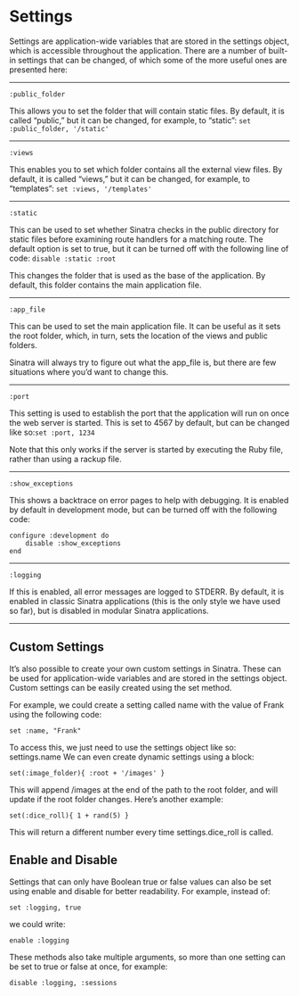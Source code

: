 # Settings

Settings are application-wide variables that are stored in the settings object, which is accessible throughout the application. There are a number of built-in settings that can be changed, of which some of the more useful ones are presented here:

------
```
:public_folder 
```
This allows you to set the folder that will contain static files. By default, it is called “public,” but it can be changed, for example, to “static”:
```set :public_folder, '/static'```

-----
```
:views
```
This enables you to set which folder contains all the external view files. By default, it is called “views,” but it can be changed, for example, to “templates”:
```set :views, '/templates' ```

-----
```
:static
```
This can be used to set whether Sinatra checks in the public directory for static files before examining route handlers for a matching route. The default option is set to true, but it can be turned off with the following line of code:
```disable :static :root```

This changes the folder that is used as the base of the application. By default, this folder contains the main application file.

-----
```
:app_file
```
 This can be used to set the main application file. It can be useful as it sets the root folder, which, in turn, sets the location of the views and public folders.

 Sinatra will always try to figure out what the app_file is, but there are few situations where you’d want to change this.

-----
 ```
:port
```
This setting is used to establish the port that the application will run on once the web server is started. This is set to 4567 by default, but can be changed like so:```set :port, 1234```

Note that this only works if the server is started by executing the Ruby file, rather than using a rackup file.

-----
```
:show_exceptions
```

This shows a backtrace on error pages to help with debugging. It is enabled by default in development mode, but can be turned off with the following code:
```
configure :development do 
    disable :show_exceptions
end
```

-----
```
:logging
```
 If this is enabled, all error messages are logged to STDERR. By default, it is enabled in classic Sinatra applications (this is the only style we have used so far), but is disabled in modular Sinatra applications.

 -----

 ## Custom Settings

 It’s also possible to create your own custom settings in Sinatra. These can be used for application-wide variables and are stored in the settings object. Custom settings can be easily created using the set method.

 For example, we could create a setting called name with the value of Frank using the following code:
 ```
set :name, "Frank"
```
To access this, we just need to use the settings object like so: settings.name
We can even create dynamic settings using a block: 
```
set(:image_folder){ :root + '/images' }
```

This will append /images at the end of the path to the root folder, and will update if the root folder changes. Here’s another example:
```
set(:dice_roll){ 1 + rand(5) } 
```

This will return a different number every time settings.dice_roll is called.

## Enable and Disable

Settings that can only have Boolean true or false values can also be set using enable and disable for better readability. For example, 
instead of: 
```
set :logging, true
```
we could write:
```
enable :logging
```

These methods also take multiple arguments, so more than one setting can be set to true or false at once, for example: 
```
disable :logging, :sessions
```